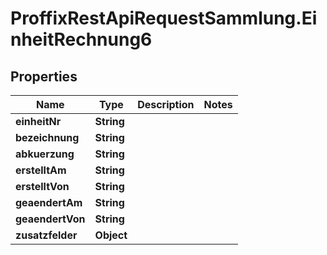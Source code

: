 # ProffixRestApiRequestSammlung.EinheitRechnung6

## Properties
Name | Type | Description | Notes
------------ | ------------- | ------------- | -------------
**einheitNr** | **String** |  | 
**bezeichnung** | **String** |  | 
**abkuerzung** | **String** |  | 
**erstelltAm** | **String** |  | 
**erstelltVon** | **String** |  | 
**geaendertAm** | **String** |  | 
**geaendertVon** | **String** |  | 
**zusatzfelder** | **Object** |  | 


